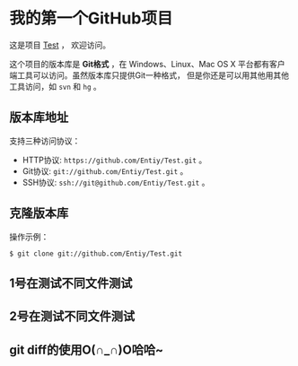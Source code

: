 # 我的第一个GitHub项目

这是项目 [Test](https://github.com/Entiy/Test) ，
欢迎访问。

这个项目的版本库是 **Git格式** ，在 Windows、Linux、Mac OS X
平台都有客户端工具可以访问。虽然版本库只提供Git一种格式，
但是你还是可以用其他用其他工具访问，如 ``svn`` 和 ``hg`` 。

## 版本库地址

支持三种访问协议：

* HTTP协议: `https://github.com/Entiy/Test.git` 。
* Git协议: `git://github.com/Entiy/Test.git` 。
* SSH协议: `ssh://git@github.com/Entiy/Test.git` 。

## 克隆版本库

操作示例：

    $ git clone git://github.com/Entiy/Test.git


## 1号在测试不同文件测试
## 2号在测试不同文件测试
## git diff的使用O(∩_∩)O哈哈~
